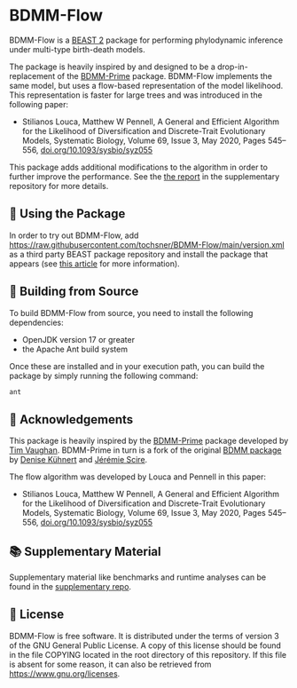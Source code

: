 # BDMM-Flow

BDMM-Flow is a [BEAST 2](http://www.beast2.org/) package for
performing phylodynamic inference under multi-type birth-death models.

The package is heavily inspired by and designed to be a drop-in-replacement of the [BDMM-Prime](https://github.com/tgvaughan/BDMM-Prime) package. BDMM-Flow implements the same model, but uses a flow-based representation of the model likelihood. This representation is faster for large trees and was introduced in the following paper:

* Stilianos Louca, Matthew W Pennell, A General and Efficient Algorithm for the Likelihood of Diversification and Discrete-Trait Evolutionary Models, Systematic Biology, Volume 69, Issue 3, May 2020, Pages 545–556, [doi.org/10.1093/sysbio/syz055](https://doi.org/10.1093/sysbio/syz055)

This package adds additional modifications to the algorithm in order to further improve the performance. See the [the report](https://github.com/tochsner/BDMM-Flow-Supplementary/blob/4aa40ea3014db7844470a7d0cf35c5d61734e1cc/report.pdf) in the supplementary repository for more details.

## 🌴 Using the Package

In order to try out BDMM-Flow, add https://raw.githubusercontent.com/tochsner/BDMM-Flow/main/version.xml as a third party
BEAST package repository and install the package that appears (see [this article](https://www.beast2.org/managing-packages/) for more information).

## 🔧 Building from Source

To build BDMM-Flow from source, you need to install the following dependencies:

- OpenJDK version 17 or greater
- the Apache Ant build system

Once these are installed and in your execution path, you can build the package by simply running the following command:

```sh
ant
```

## 👋 Acknowledgements

This package is heavily inspired by the [BDMM-Prime](https://github.com/tgvaughan/BDMM-Prime) package developed by [Tim Vaughan](https://github.com/tgvaughan). BDMM-Prime in turn is a fork of the original [BDMM package](https://github.com/denisekuehnert/bdmm) by [Denise Kühnert](https://github.com/denisekuehnert/)
and [Jérémie Scire](https://github.com/jscire).

The flow algorithm was developed by Louca and Pennell in this paper:

* Stilianos Louca, Matthew W Pennell, A General and Efficient Algorithm for the Likelihood of Diversification and Discrete-Trait Evolutionary Models, Systematic Biology, Volume 69, Issue 3, May 2020, Pages 545–556, [doi.org/10.1093/sysbio/syz055](https://doi.org/10.1093/sysbio/syz055)

## 📚 Supplementary Material

Supplementary material like benchmarks and runtime analyses can be found in the [supplementary repo](https://github.com/tochsner/BDMM-Flow-Supplementary).

## 📄 License

BDMM-Flow is free software.  It is distributed under the terms of version 3 of the GNU General Public License.  A copy of this license should be found in the file COPYING located in the root directory of this repository. If this file is absent for some reason, it can also be retrieved from https://www.gnu.org/licenses.
